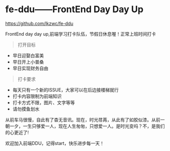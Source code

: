 # fe-ddu——FrontEnd Day Day Up

https://github.com/lkzwc/fe-ddu

FrontEnd day day up,前端学习打卡队伍，节假日休息喔！正常上班时间打卡

> 打开目标

* 早日迎娶白富美
* 早日开上小普桑
* 早日实现财务自由


> 打卡要求
 * 每天只有一个新的ISSUE，大家可以在后边接楼梯就行
 * 打卡内容限制为前端知识
 * 打卡方式不限，图片、文字等等
 * 请勿摸鱼划水

从前车马很慢，自此有了杳无音讯。现在，时光荏苒，从此有了如胶似漆。从前一朝一夕，一生只够爱一人，现在人生匆匆，只想爱一人。是时光变吗？不，是我们的心更近了!



欢迎加入前端DDU，记得start，快乐进步每一天！
